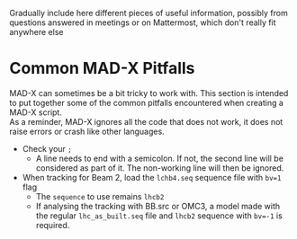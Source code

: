 Gradually include here different pieces of useful information, possibly from questions answered in meetings or on Mattermost, which don't really fit anywhere else

# Common MAD-X Pitfalls

MAD-X can sometimes be a bit tricky to work with. This section is intended to
put together some of the common pitfalls encountered when creating a MAD-X
script.  
As a reminder, MAD-X ignores all the code that does not work, it does not raise
errors or crash like other languages.

* Check your `;`
    * A line needs to end with a semicolon. If not, the second line will be
      considered as part of it. The non-working line will then be ignored.
* When tracking for Beam 2, load the `lchb4.seq` sequence file with `bv=1` flag
    * The `sequence` to use remains `lhcb2`
    * If analysing the tracking with BB.src or OMC3, a model made with the 
      regular `lhc_as_built.seq` file and `lhcb2` sequence with `bv=-1` is 
      required.
